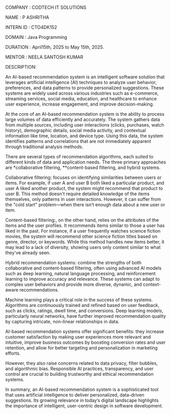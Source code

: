 COMPANY : CODTECH IT SOLUTIONS

NAME : P ASHRITHA

INTERN ID : CTO4DK152

DOMAIN : Java Programming

DURATION : April15th, 2025 to May 15th, 2025.

MENTOR : NEELA SANTOSH KUMAR

DESCRIPTION:

An AI-based recommendation system is an intelligent software solution that leverages artificial intelligence (AI) techniques to analyze user behavior, preferences, and data patterns to provide personalized suggestions. These systems are widely used across various industries such as e-commerce, streaming services, social media, education, and healthcare to enhance user experience, increase engagement, and improve decision-making.

At the core of an AI-based recommendation system is the ability to process large volumes of data efficiently and accurately. The system gathers data from multiple sources, including user interactions (clicks, purchases, watch history), demographic details, social media activity, and contextual information like time, location, and device type. Using this data, the system identifies patterns and correlations that are not immediately apparent through traditional analysis methods.

There are several types of recommendation algorithms, each suited to different kinds of data and application needs. The three primary approaches are *collaborative filtering, **content-based filtering, and hybrid systems.

Collaborative filtering: focuses on identifying similarities between users or items. For example, if user A and user B both liked a particular product, and user A liked another product, the system might recommend that product to user B. This method doesn't require detailed knowledge of the items themselves, only patterns in user interactions. However, it can suffer from the "cold start" problem—when there isn’t enough data about a new user or item.

Content-based filtering:, on the other hand, relies on the attributes of the items and the user profiles. It recommends items similar to those a user has liked in the past. For instance, if a user frequently watches science fiction movies, the system will recommend other science fiction titles based on genre, director, or keywords. While this method handles new items better, it may lead to a lack of diversity, showing users only content similar to what they've already seen.

Hybrid recommendation systems: combine the strengths of both collaborative and content-based filtering, often using advanced AI models such as deep learning, natural language processing, and reinforcement learning to improve accuracy and relevance. These systems can adapt to complex user behaviors and provide more diverse, dynamic, and context-aware recommendations.

Machine learning plays a critical role in the success of these systems. Algorithms are continuously trained and refined based on user feedback, such as clicks, ratings, dwell time, and conversions. Deep learning models, particularly neural networks, have further improved recommendation quality by capturing intricate, non-linear relationships in data.

AI-based recommendation systems offer significant benefits: they increase customer satisfaction by making user experiences more relevant and intuitive, improve business outcomes by boosting conversion rates and user retention, and allow for better targeting and personalization in marketing efforts.

However, they also raise concerns related to data privacy, filter bubbles, and algorithmic bias. Responsible AI practices, transparency, and user control are crucial to building trustworthy and ethical recommendation systems.

In summary, an AI-based recommendation system is a sophisticated tool that uses artificial intelligence to deliver personalized, data-driven suggestions. Its growing relevance in today’s digital landscape highlights the importance of intelligent, user-centric design in software development.

